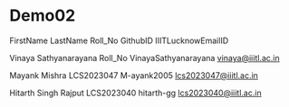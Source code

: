 # Demo02

FirstName LastName Roll_No GithubID IIITLucknowEmailID

Vinaya Sathyanarayana Roll_No VinayaSathyanarayana vinaya@iiitl.ac.in

Mayank Mishra LCS2023047 M-ayank2005 lcs2023047@iiitl.ac.in

Hitarth Singh Rajput LCS2023040 hitarth-gg lcs2023040@iiitl.ac.in
